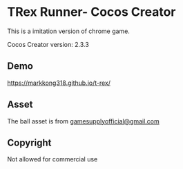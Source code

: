 # TRex Runner- Cocos Creator

This is a imitation version of chrome game.

Cocos Creator version: 2.3.3


## Demo

https://markkong318.github.io/t-rex/

## Asset

The ball asset is from gamesupplyofficial@gmail.com

## Copyright

Not allowed for commercial use